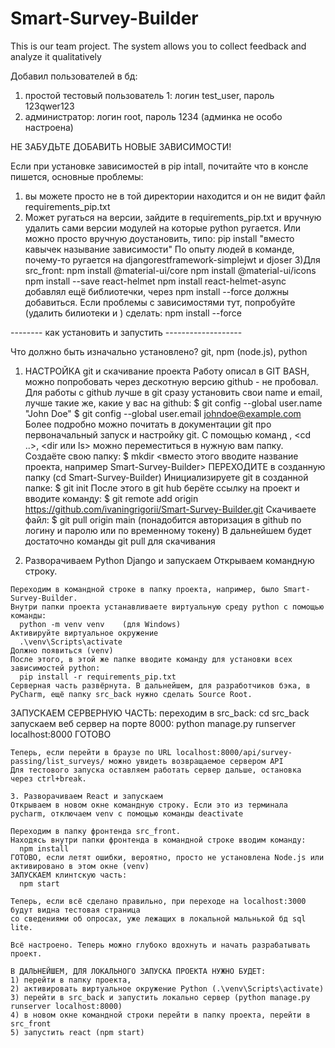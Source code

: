 # Smart-Survey-Builder
This is our team project. The system allows you to collect feedback and analyze it qualitatively

Добавил пользователей в бд:
1) простой тестовый пользователь 1: логин test_user, пароль 123qwer123
2) администратор: логин root, пароль 1234 (админка не особо настроена)

НЕ ЗАБУДЬТЕ ДОБАВИТЬ НОВЫЕ ЗАВИСИМОСТИ!

Если при установке зависимостей в pip intall, почитайте что в консле пишется, основные проблемы:
1) вы можете просто не в той директории находится и он не видит файл requirements_pip.txt
2) Может ругаться на версии, зайдите в requirements_pip.txt и вручную удалить сами версии
    модулей на которые python ругается. Или можно просто вручную доустановить, типо:
        pip install "вместо кавычек называние зависимости"
По опыту людей в команде, почему-то ругается на djangorestframework-simplejwt и djoser
3)Для src_front:
npm install @material-ui/core
npm install @material-ui/icons
npm install --save react-helmet
npm install react-helmet-async
добавлял ещё библиотечки, через npm install --force должны добавиться.
Если проблемы с зависимостями тут, попробуйте (удалить билиотеки и ) сделать: npm install --force





-------- как установить и запустить -------------------

Что должно быть изначально установлено? git, npm (node.js), python

1. НАСТРОЙКА git и скачивание проекта
  Работу описал в GIT BASH, можно попробовать через дескотную версию github - не пробовал.
  Для работы с github лучше в git сразу установить свои name и email, лучше такие же, какие у ваc на github:
    $ git config --global user.name "John Doe"
    $ git config --global user.email johndoe@example.com
    Более подробно можно почитать в документации git про первоначальный запуск и настройку git.
  С помощью команд <cd>, <cd ..>, <dir или ls> можно переместиться в нужную вам папку.
  Создаёте свою папку:
    $ mkdir <вместо этого вводите название проекта, например Smart-Survey-Builder>
  ПЕРЕХОДИТЕ в созданную папку (cd Smart-Survey-Builder)
  Инициализируете git в созданной папке:
    $ git init
  После этого в git hub берёте ссылку на проект и вводите команду:
    $ git remote add origin https://github.com/ivaningrigorii/Smart-Survey-Builder.git
  Скачиваете файл:
    $ git pull origin main
  (понадобится авторизация в github по логину и паролю или по временному токену)
    В дальнейшем будет достаточно команды git pull для скачивания
  
  2. Разворачиваем Python Django и запускаем
    Открываем командную строку.
    
    Переходим в командной строке в папку проекта, например, было Smart-Survey-Builder.
    Внутри папки проекта устанавливаете виртуальную среду python с помощью команды:
      python -m venv venv    (для Windows)
    Активируйте виртуальное окружение
      .\venv\Scripts\activate
    Должно появиться (venv)
    После этого, в этой же папке вводите команду для установки всех зависимостей python:
      pip install -r requirements_pip.txt
    Серверная часть развёрнута. В дальнейшем, для разработчиков бэка, в PyCharm, ещё папку src_back нужно сделать Source Root.
   
   ЗАПУСКАЕМ СЕРВЕРНУЮ ЧАСТЬ:
     переходим в src_back:
      cd src_back
     запускаем веб сервер на порте 8000:
      python manage.py runserver localhost:8000
    ГОТОВО
    
    Теперь, если перейти в браузе по URL localhost:8000/api/survey-passing/list_surveys/ можно увидеть возвращаемое сервером API
    Для тестового запуска оставляем работать сервер дальше, остановка через ctrl+break.
    
    3. Разворачиваем React и запускаем
    Открываем в новом окне командную строку. Если это из терминала pycharm, отключаем venv с помощью команды deactivate
    
    Переходим в папку фронтенда src_front.
    Находясь внутри папки фронтенда в командной строке вводим команду:
      npm install
    ГОТОВО, если летят ошибки, вероятно, просто не установлена Node.js или активировано в этом окне (venv)
    ЗАПУСКАЕМ клинтскую часть:
      npm start
      
    Теперь, если всё сделано правильно, при переходе на localhost:3000 будут видна тестовая страница
    со сведениями об опросах, уже лежащих в локальной мальнькой бд sql lite.
    
    Всё настроено. Теперь можно глубоко вдохнуть и начать разрабатывать проект.
    
    В ДАЛЬНЕЙШЕМ, ДЛЯ ЛОКАЛЬНОГО ЗАПУСКА ПРОЕКТА НУЖНО БУДЕТ:
    1) перейти в папку проекта,
    2) активировать виртуальное окружение Python (.\venv\Scripts\activate)
    3) перейти в src_back и запустить локально сервер (python manage.py runserver localhost:8000)
    4) в новом окне командной строки перейти в папку проекта, перейти в src_front
    5) запустить react (npm start)
    
